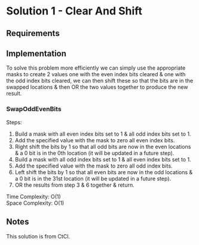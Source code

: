 ﻿# Solution 1 - Clear And Shift

## Requirements

## Implementation
To solve this problem more efficiently we can simply use the
appropriate masks to create 2 values one with the even index bits
cleared & one with the odd index bits cleared, we can then shift
these so that the bits are in the swapped locations & then OR the
two values together to produce the new result.

### SwapOddEvenBits

Steps:
1. Build a mask with all even index bits set to 1 & all odd index
 bits set to 1.
2. Add the specified value with the mask to zero all even index bits.
3. Right shift the bits by 1 so that all odd bits are now in the
even locations & a 0 bit is in the 0th location (it will be updated
in a future step).
4. Build a mask with all odd index bits set to 1 & all even index
 bits set to 1.
5. Add the specified value with the mask to zero all odd index bits.
6. Left shift the bits by 1 so that all even bits are now in the
odd locations & a 0 bit is in the 31st location (it will be updated
in a future step).
7. OR the results from step 3 & 6 together & return.

Time Complexity: O(1)  
Space Complexity: O(1)  

## Notes
This solution is from CtCI.
